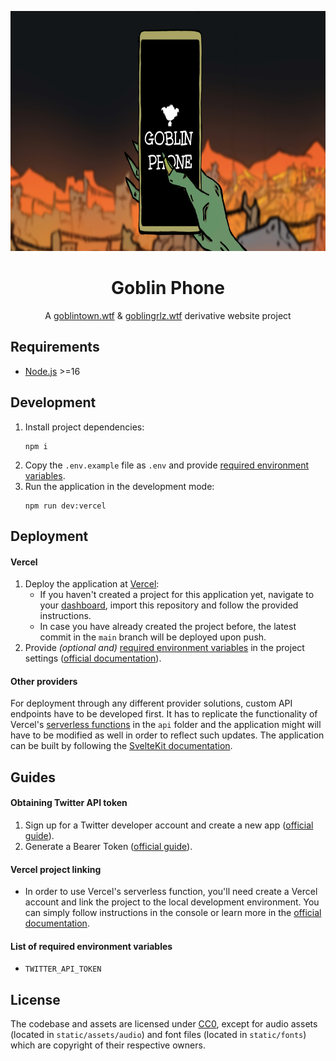<p align="center">
  <a href="https://goblinphone.xyz" target="_blank"><img src="static/meta/og-image.jpg" alt="Goblin Phone banner" height="384" /></a>
</p>
<h1 align="center">
  Goblin Phone
</h1>

<p align="center">
A <a href="https://twitter.com/goblintown" target="_blank">goblintown.wtf</a> & <a href="https://twitter.com/goblingrlzwtf" target="_blank">goblingrlz.wtf</a> derivative website project
</p>

## Requirements

- [Node.js](https://nodejs.org/en/) >=16

## Development

1. Install project dependencies:
   ```
   npm i
   ```
2. Copy the `.env.example` file as `.env` and provide [required environment variables](#list-of-required-environment-variables).
3. Run the application in the development mode:
   ```
   npm run dev:vercel
   ```

## Deployment

#### Vercel

1. Deploy the application at [Vercel](https://vercel.com):
   - If you haven't created a project for this application yet, navigate to your [dashboard](https://vercel.com/dashboard), import this repository and follow the provided instructions.
   - In case you have already created the project before, the latest commit in the `main` branch will be deployed upon push.
2. Provide _(optional and)_ [required environment variables](#list-of-required-environment-variables) in the project settings ([official documentation](https://vercel.com/docs/concepts/projects/environment-variables)).

#### Other providers

For deployment through any different provider solutions, custom API endpoints have to be developed first. It has to replicate the functionality of Vercel's [serverless functions](https://vercel.com/docs/concepts/functions/serverless-functions) in the `api` folder and the application might will have to be modified as well in order to reflect such updates. The application can be built by following the [SvelteKit documentation](https://kit.svelte.dev/docs/cli#svelte-kit-build).

## Guides

#### Obtaining Twitter API token

1. Sign up for a Twitter developer account and create a new app ([official guide](https://developer.twitter.com/en/docs/twitter-api/getting-started/getting-access-to-the-twitter-api)).
2. Generate a Bearer Token ([official guide](https://developer.twitter.com/en/docs/authentication/oauth-2-0/bearer-tokens)).

#### Vercel project linking

- In order to use Vercel's serverless function, you'll need create a Vercel account and link the project to the local development environment. You can simply follow instructions in the console or learn more in the [official documentation](https://vercel.com/docs/concepts/functions/serverless-functions#local-development).

#### List of required environment variables

- `TWITTER_API_TOKEN`

## License

The codebase and assets are licensed under [CC0](https://creativecommons.org/publicdomain/zero/1.0/deed), except for audio assets (located in `static/assets/audio`) and font files (located in `static/fonts`) which are copyright of their respective owners.
